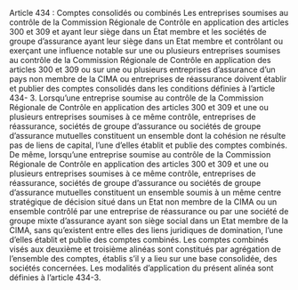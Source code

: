 Article 434 : Comptes consolidés ou combinés
Les entreprises soumises au contrôle de la Commission Régionale de Contrôle en application des articles 300 et 309 et ayant leur siège dans un État membre et les sociétés de groupe d’assurance ayant leur siège dans un Etat membre et contrôlant ou exerçant une influence notable sur une ou plusieurs entreprises soumises au contrôle de la Commission Régionale de Contrôle en application des articles 300 et 309 ou sur une ou plusieurs entreprises d’assurance d’un pays non membre de la CIMA ou entreprises de réassurance doivent établir et publier des comptes consolidés dans les conditions définies à l’article 434-
3.
Lorsqu’une entreprise soumise au contrôle de la Commission Régionale de Contrôle en application des articles 300 et 309 et une ou plusieurs entreprises soumises à ce même contrôle, entreprises de réassurance, sociétés de groupe d’assurance ou sociétés de groupe d’assurance mutuelles constituent un ensemble dont la cohésion ne résulte pas de liens de capital, l’une d’elles établit et publie des comptes combinés.
De même, lorsqu’une entreprise soumise au contrôle de la Commission Régionale de Contrôle en application des articles 300 et 309 et une ou plusieurs entreprises soumises à ce même contrôle, entreprises de réassurance, sociétés de groupe d’assurance ou sociétés de groupe d’assurance mutuelles constituent un ensemble soumis à un même centre stratégique de décision situé dans un Etat non membre de la CIMA ou un ensemble contrôlé par une entreprise de réassurance ou par une société de groupe mixte d’assurance ayant son siège social dans un Etat membre de la CIMA, sans qu’existent entre elles des liens juridiques de domination, l’une d’elles établit et publie des comptes combinés.
Les comptes combinés visés aux deuxième et troisième alinéas sont constitués par agrégation de l’ensemble des comptes, établis s’il y a lieu sur une base consolidée, des sociétés concernées. Les modalités d’application du présent alinéa sont définies à l’article 434-3.